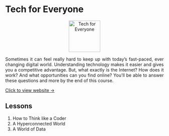 # Tech for Everyone

<p align="center">
    <img src="https://lecontent.sololearn.com/material-images/889f94b9fcaa4a7287a46e7c4da4108e-TechforEveryone.png" alt="Tech for Everyone" width="100px" height="auto"></p>
<p align="justify">
    Sometimes it can feel really hard to keep up with today’s fast-paced, ever changing digital world. Understanding technology makes it easier and gives you a competitive advantage. But, what exactly is the Internet? How does it work? And what opportunities can you find online? You'll be able to answer these questions and more by the end of this course.
</p>

[Click to view website →](https://www.sololearn.com/en/learn/courses/tech-for-everyone)

## Lessons

1. How to Think like a Coder
2. A Hyperconnected World
3. A World of Data